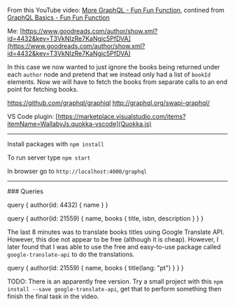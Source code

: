 From this YouTube video: [More GraphQL - Fun Fun Function](https://www.youtube.com/watch?v=RMtq0RCLuzs), contined from [GraphQL Basics - Fun Fun Function](https://www.youtube.com/watch?v=lAJWHHUz8_8)

Me: [https://www.goodreads.com/author/show.xml?id=4432&key=T3VkNIzRe7KaNgic5PfDVA](https://www.goodreads.com/author/show.xml?id=4432&key=T3VkNIzRe7KaNgic5PfDVA)


In this case we now wanted to just ignore the books being returned under each `author` node and pretend that we instead only had a list of `bookId` elements. Now we will have to fetch the books from separate calls to an end point for fetching books.




https://github.com/graphql/graphiql
http://graphql.org/swapi-graphql/

VS Code plugin: [https://marketplace.visualstudio.com/items?itemName=WallabyJs.quokka-vscode](Quokka.js)

<hr />

Install packages with `npm install`

To run server type `npm start`

In browser go to `http://localhost:4000/graphql`

<hr />
### Queries

query {
  author(id: 4432) {
    name
  }
}


query {
  author(id: 21559) {
    name,
    books {
      title,
      isbn,
      description
    }
  }
}


The last 8 minutes was to translate books titles using Google Translate API. However, this doe not appear to be free (although it is cheap). However, I later found that I was able to use the free and easy-to-use package called `google-translate-api` to do the translations.

query {
  author(id: 21559) {
    name,
    books {
      title(lang: "pt")
    }
  }
}


TODO: There is an apparently free version. Try a small project with this `npm install --save google-translate-api`, get that to perform something then finish the final task in the video.


